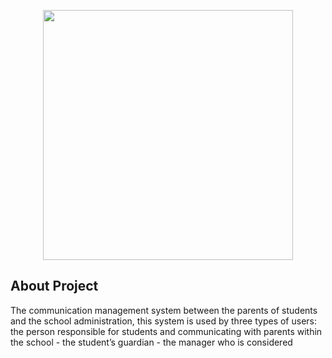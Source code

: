 <p align="center"><a href="https://laravel.com" target="_blank"><img src="https://www.dropbox.com/s/yob9vcxwbcvcq5e/school%20logo.jpg?dl=0" width="400"></a></p>

## About Project

The communication management system between the parents of students and the school administration, this system is used by three types of users: the person responsible for students and communicating with parents within the school - the student’s guardian - the manager who is considered
